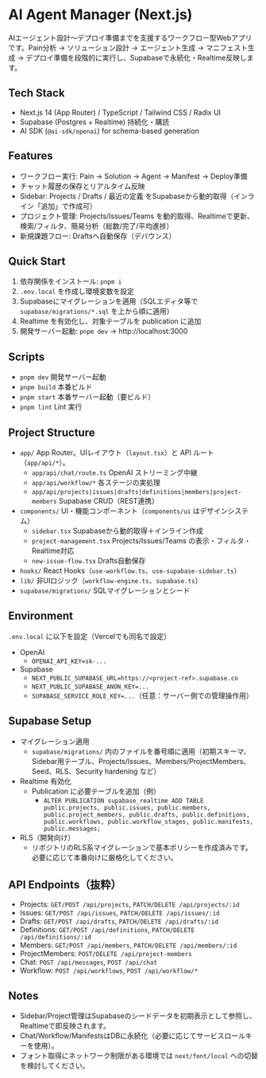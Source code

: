 # AI Agent Manager (Next.js)

AIエージェント設計〜デプロイ準備までを支援するワークフロー型Webアプリです。Pain分析 → ソリューション設計 → エージェント生成 → マニフェスト生成 → デプロイ準備を段階的に実行し、Supabaseで永続化・Realtime反映します。

## Tech Stack
- Next.js 14 (App Router) / TypeScript / Tailwind CSS / Radix UI
- Supabase (Postgres + Realtime) 持続化・購読
- AI SDK (`@ai-sdk/openai`) for schema-based generation

## Features
- ワークフロー実行: Pain → Solution → Agent → Manifest → Deploy準備
- チャット履歴の保存とリアルタイム反映
- Sidebar: Projects / Drafts / 最近の定義 をSupabaseから動的取得（インライン「追加」で作成可）
- プロジェクト管理: Projects/Issues/Teams を動的取得、Realtimeで更新、検索/フィルタ、簡易分析（総数/完了/平均進捗）
- 新規課題フロー: Draftsへ自動保存（デバウンス）

## Quick Start
1) 依存関係をインストール: `pnpm i`
2) `.env.local` を作成し環境変数を設定
3) Supabaseにマイグレーションを適用（SQLエディタ等で `supabase/migrations/*.sql` を上から順に適用）
4) Realtime を有効化し、対象テーブルを publication に追加
5) 開発サーバー起動: `pnpm dev` → http://localhost:3000

## Scripts
- `pnpm dev` 開発サーバー起動
- `pnpm build` 本番ビルド
- `pnpm start` 本番サーバー起動（要ビルド）
- `pnpm lint` Lint 実行

## Project Structure
- `app/` App Router。UIレイアウト（`layout.tsx`）と API ルート（`app/api/*`）。
  - `app/api/chat/route.ts` OpenAI ストリーミング中継
  - `app/api/workflow/*` 各ステージの実処理
  - `app/api/projects|issues|drafts|definitions|members|project-members` Supabase CRUD（REST連携）
- `components/` UI・機能コンポーネント（`components/ui` はデザインシステム）
  - `sidebar.tsx` Supabaseから動的取得＋インライン作成
  - `project-management.tsx` Projects/Issues/Teams の表示・フィルタ・Realtime対応
  - `new-issue-flow.tsx` Drafts自動保存
- `hooks/` React Hooks（`use-workflow.ts`、`use-supabase-sidebar.ts`）
- `lib/` 非UIロジック（`workflow-engine.ts`、`supabase.ts`）
- `supabase/migrations/` SQLマイグレーションとシード

## Environment
`.env.local` に以下を設定（Vercelでも同名で設定）
- OpenAI
  - `OPENAI_API_KEY=sk-...`
- Supabase
  - `NEXT_PUBLIC_SUPABASE_URL=https://<project-ref>.supabase.co`
  - `NEXT_PUBLIC_SUPABASE_ANON_KEY=...`
  - `SUPABASE_SERVICE_ROLE_KEY=...`（任意：サーバー側での管理操作用）

## Supabase Setup
- マイグレーション適用
  - `supabase/migrations/` 内のファイルを番号順に適用（初期スキーマ、Sidebar用テーブル、Projects/Issues、Members/ProjectMembers、Seed、RLS、Security hardening など）
- Realtime 有効化
  - Publication に必要テーブルを追加（例）
    - `ALTER PUBLICATION supabase_realtime ADD TABLE public.projects, public.issues, public.members, public.project_members, public.drafts, public.definitions, public.workflows, public.workflow_stages, public.manifests, public.messages;`
- RLS（開発向け）
  - リポジトリのRLS系マイグレーションで基本ポリシーを作成済みです。必要に応じて本番向けに厳格化してください。

## API Endpoints（抜粋）
- Projects: `GET/POST /api/projects`, `PATCH/DELETE /api/projects/:id`
- Issues: `GET/POST /api/issues`, `PATCH/DELETE /api/issues/:id`
- Drafts: `GET/POST /api/drafts`, `PATCH/DELETE /api/drafts/:id`
- Definitions: `GET/POST /api/definitions`, `PATCH/DELETE /api/definitions/:id`
- Members: `GET/POST /api/members`, `PATCH/DELETE /api/members/:id`
- ProjectMembers: `POST/DELETE /api/project-members`
- Chat: `POST /api/messages`, `POST /api/chat`
- Workflow: `POST /api/workflows`, `POST /api/workflow/*`

## Notes
- Sidebar/Project管理はSupabaseのシードデータを初期表示として参照し、Realtimeで即反映されます。
- Chat/Workflow/ManifestsはDBに永続化（必要に応じてサービスロールキーを使用）。
- フォント取得にネットワーク制限がある環境では `next/font/local` への切替を検討してください。
